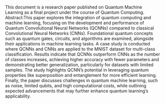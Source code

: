 This document is a research paper published on Quantum Machine Learning as a final project under the course of Quantum Computing.
Abstract:This paper explores the integration of quantum computing and machine learning, focusing on the development and performance of Quantum Convolutional Neural Networks (QCNNs) compared to classical Convolutional Neural Networks (CNNs). Foundational quantum concepts such as quantum gates, circuits, and algorithms are examined, alongside their applications in machine learning tasks. A case study is conducted where QCNNs and CNNs are applied to the MNIST dataset for multi-class classification. Results indicate that QCNNs outperform CNNs as the number of classes increases, achieving higher accuracy with fewer parameters and demonstrating better generalization, particularly for datasets with limited samples. The study highlights QCNN’s potential in leveraging quantum properties like superposition and entanglement for more efficient learning. Finally, the paper discusses challenges in quantum machine learning, such as noise, limited qubits, and high computational costs, while outlining expected advancements that may further enhance quantum learning’s applicability.
